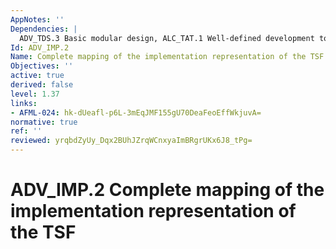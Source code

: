 ```yaml
---
AppNotes: ''
Dependencies: |
  ADV_TDS.3 Basic modular design, ALC_TAT.1 Well-defined development tools, ALC_CMC.5 Advanced support
Id: ADV_IMP.2
Name: Complete mapping of the implementation representation of the TSF
Objectives: ''
active: true
derived: false
level: 1.37
links:
- AFML-024: hk-dUeafl-p6L-3mEqJMF155gU70DeaFeoEffWkjuvA=
normative: true
ref: ''
reviewed: yrqbdZyUy_Dqx2BUhJZrqWCnxyaImBRgrUKx6J8_tPg=
---
```


# ADV_IMP.2 Complete mapping of the implementation representation of the TSF